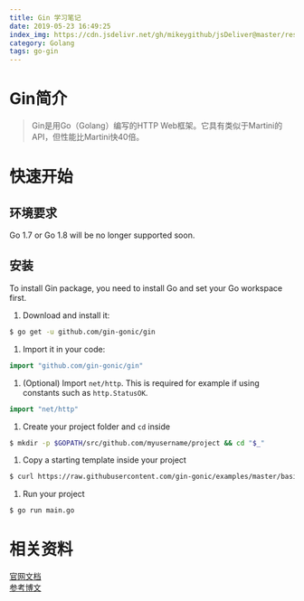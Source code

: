 ```yaml
---
title: Gin 学习笔记
date: 2019-05-23 16:49:25
index_img: https://cdn.jsdelivr.net/gh/mikeygithub/jsDeliver@master/resource/img/go-gin.jpg
category: Golang
tags: go-gin
---
```


# Gin简介
>Gin是用Go（Golang）编写的HTTP Web框架。它具有类似于Martini的API，但性能比Martini快40倍。
# 快速开始

## 环境要求
<p class="note note-primary">
    Go 1.7 or Go 1.8 will be no longer supported soon.
</p>

## 安装

To install Gin package, you need to install Go and set your Go workspace first.

1. Download and install it:

```sh
$ go get -u github.com/gin-gonic/gin
```

1. Import it in your code:

```go
import "github.com/gin-gonic/gin"
```

1. (Optional) Import `net/http`. This is required for example if using constants such as `http.StatusOK`.

```go
import "net/http"
```

1. Create your project folder and `cd` inside

```sh
$ mkdir -p $GOPATH/src/github.com/myusername/project && cd "$_"
```

1. Copy a starting template inside your project

```sh
$ curl https://raw.githubusercontent.com/gin-gonic/examples/master/basic/main.go > main.go
```

1. Run your project

```sh
$ go run main.go
```



# 相关资料

[官网文档](https://github.com/gin-gonic/gin)  
[参考博文](https://geektutu.com/post/quick-go-gin.html)   


 
